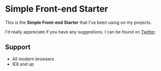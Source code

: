 # Simple Front-end Starter

This is the **Simple Front-end Starter** that I've been using on my projects.

I'd really appreciate if you have any suggestions. I can be found on [Twitter](http://twitter.com/edmundojr_).

## Support

- All modern browsers
- IE8 and up
